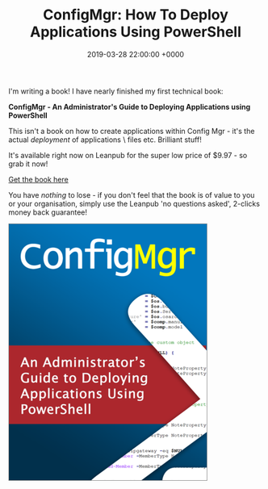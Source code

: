 ﻿---
layout: post
title:  "ConfigMgr: How To Deploy Applications Using PowerShell"
date:   2019-03-28 22:00:00 +0000
categories: ConfigMgr
tags: [configmgr, powershell, book]
---

I'm writing a book!  I have nearly finished my first technical book: 

**ConfigMgr - An Administrator's Guide to Deploying Applications using PowerShell**

This isn't a book on how to create applications within Config Mgr - it's the actual *deployment* of applications \ files etc.  Brilliant stuff!

It's available right now on Leanpub for the super low price of $9.97 - so grab it now!

[Get the book here](https://leanpub.com/configmgr-DeployUsingPS)

You have *nothing* to lose - if you don't feel that the book is of value to you or your organisation, simply use the Leanpub 'no questions asked', 2-clicks  money back guarantee!

![](/assets/images/mybook.png)